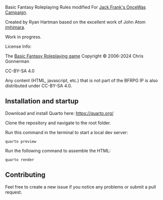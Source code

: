 Basic Fantasy Roleplaying Rules modified For [Jack Frank's OnceWas Campaign](https://app.roll20.net/campaigns/details/13769925).

Created by Ryan Hartman based on the excellent work of John Atom [jmhimara](https://github.com/jmhimara/bfrpg).

Work in progress. 

License Info: 

The [Basic Fantasy Roleplaying game](https://www.basicfantasy.org/)
Copyright © 2006-2024 Chris Gonnerman

CC-BY-SA 4.0 

Any content (HTML, javascript, etc.) that is not part of the BFRPG IP is also distributed under CC-BY-SA 4.0. 

## Installation and startup
Download and install Quarto here:
https://quarto.org/

Clone the repository and navigate to the root folder.

Run this command in the terminal to start a local dev server:

    quarto preview

Run the following command to assemble the HTML:

    quarto render


## Contributing
Feel free to create a new issue if you notice any problems or submit a pull request.
